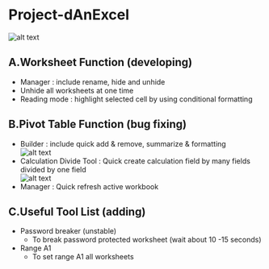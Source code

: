 # Project-dAnExcel
![alt text](https://github.com/danstudiohk/Project-dAnExcel/blob/master/img/Tab.JPG)

## A.Worksheet Function (developing)
* Manager : include rename, hide and unhide
* Unhide all worksheets at one time
* Reading mode : highlight selected cell by using conditional formatting
     
## B.Pivot Table Function (bug fixing)
* Builder : include quick add & remove, summarize & formatting  
![alt text](https://github.com/danstudiohk/Project-dAnExcel/blob/master/img/Pivot%20Bulider.JPG)
* Calculation Divide Tool : Quick create calculation field by many fields divided by one field  
![alt text](https://github.com/danstudiohk/Project-dAnExcel/blob/master/img/Pivot%20Calculation%20Divide.JPG)
* Manager : Quick refresh active workbook  
## C.Useful Tool List (adding)
* Password breaker (unstable)
     * To break password protected worksheet (wait about 10 -15 seconds)
* Range A1
     * To set range A1 all worksheets



